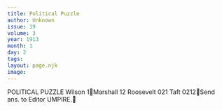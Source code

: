 ```yaml
---
title: Political Puzzle
author: Unknown
issue: 19
volume: 3
year: 1913
month: 1
day: 2
tags:
layout: page.njk
image:
---
```

 POLITICAL PUZZLE Wilson 1Marshall 12 Roosevelt 021 Taft 0212Send ans. to Editor UMPIRE.
